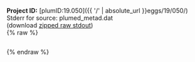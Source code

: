 **Project ID:** [plumID:19.050]({{ '/' | absolute_url }}eggs/19/050/)  
Stderr for source:  plumed_metad.dat   
(download [zipped raw stdout](plumed_metad.dat.plumed.stdout.txt.zip))  
{% raw %}
<pre>
</pre>
{% endraw %}
